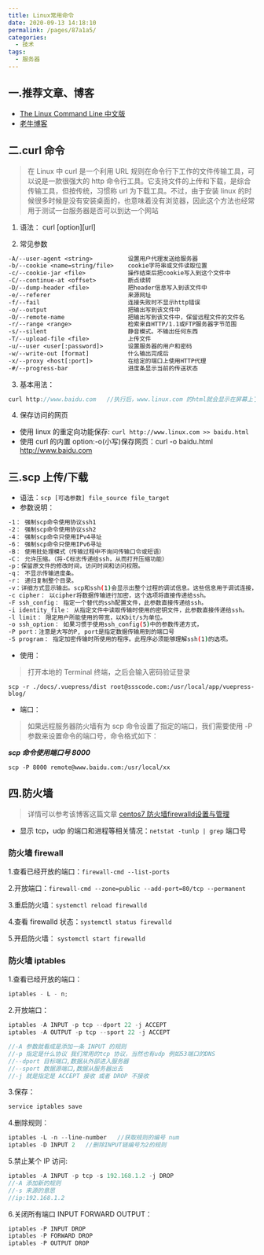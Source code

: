 ```yaml
---
title: Linux常用命令
date: 2020-09-13 14:18:10
permalink: /pages/87a1a5/
categories:
  - 技术
tags:
  - 服务器
---
```


## 一.推荐文章、博客
 * [The Linux Command Line 中文版](https://www.kancloud.cn/thinkphp/linux-command-line/39431)
 * [老牛博客](https://xiaohost.com/)

## 二.curl 命令

> 在 Linux 中 curl 是一个利用 URL 规则在命令行下工作的文件传输工具，可以说是一款很强大的 http 命令行工具。它支持文件的上传和下载，是综合传输工具，但按传统，习惯称 url 为下载工具。不过，由于安装 linux 的时候很多时候是没有安装桌面的，也意味着没有浏览器，因此这个方法也经常用于测试一台服务器是否可以到达一个网站

1. 语法： curl [option][url]

2. 常见参数

```txt
-A/--user-agent <string>          设置用户代理发送给服务器
-b/--cookie <name=string/file>    cookie字符串或文件读取位置
-c/--cookie-jar <file>            操作结束后把cookie写入到这个文件中
-C/--continue-at <offset>         断点续转
-D/--dump-header <file>           把header信息写入到该文件中
-e/--referer                      来源网址
-f/--fail                         连接失败时不显示http错误
-o/--output                       把输出写到该文件中
-O/--remote-name                  把输出写到该文件中，保留远程文件的文件名
-r/--range <range>                检索来自HTTP/1.1或FTP服务器字节范围
-s/--silent                       静音模式。不输出任何东西
-T/--upload-file <file>           上传文件
-u/--user <user[:password]>       设置服务器的用户和密码
-w/--write-out [format]           什么输出完成后
-x/--proxy <host[:port]>          在给定的端口上使用HTTP代理
-#/--progress-bar                 进度条显示当前的传送状态
```

3. 基本用法：

```js
curl http://www.baidu.com   //执行后，www.linux.com 的html就会显示在屏幕上了
```

4. 保存访问的网页

- 使用 linux 的重定向功能保存: `curl http://www.linux.com >> baidu.html`
- 使用 curl 的内置 option:-o(小写)保存网页：curl -o baidu.html http://www.baidu.com

## 三.scp 上传/下载

- 语法：`scp [可选参数] file_source file_target`
- 参数说明：

```sh
-1： 强制scp命令使用协议ssh1
-2： 强制scp命令使用协议ssh2
-4： 强制scp命令只使用IPv4寻址
-6： 强制scp命令只使用IPv6寻址
-B： 使用批处理模式（传输过程中不询问传输口令或短语）
-C： 允许压缩。（将-C标志传递给ssh，从而打开压缩功能）
-p：保留原文件的修改时间，访问时间和访问权限。
-q： 不显示传输进度条。
-r： 递归复制整个目录。
-v：详细方式显示输出。scp和ssh(1)会显示出整个过程的调试信息。这些信息用于调试连接，验证和配置问题。
-c cipher： 以cipher将数据传输进行加密，这个选项将直接传递给ssh。
-F ssh_config： 指定一个替代的ssh配置文件，此参数直接传递给ssh。
-i identity_file： 从指定文件中读取传输时使用的密钥文件，此参数直接传递给ssh。
-l limit： 限定用户所能使用的带宽，以Kbit/s为单位。
-o ssh_option： 如果习惯于使用ssh_config(5)中的参数传递方式，
-P port：注意是大写的P, port是指定数据传输用到的端口号
-S program： 指定加密传输时所使用的程序。此程序必须能够理解ssh(1)的选项。
```

- 使用：

> 打开本地的 Terminal 终端，之后会输入密码验证登录

`scp -r ./docs/.vuepress/dist root@ssscode.com:/usr/local/app/vuepress-blog/`

- 端口：

> 如果远程服务器防火墙有为 scp 命令设置了指定的端口，我们需要使用 -P 参数来设置命令的端口号，命令格式如下：

**_scp 命令使用端口号 8000_**

`scp -P 8000 remote@www.baidu.com:/usr/local/xx`

## 四.防火墙

> 详情可以参考该博客这篇文章 [centos7 防火墙firewalld设置与管理](https://xiaohost.com/3115.html)

- 显示 tcp，udp 的端口和进程等相关情况：`netstat -tunlp | grep` 端口号

### 防火墙 firewall

1.查看已经开放的端口：`firewall-cmd --list-ports`

2.开放端口：`firewall-cmd --zone=public --add-port=80/tcp --permanent`

3.重启防火墙：`systemctl reload firewalld`

4.查看 firewalld 状态：`systemctl status firewalld`

5.开启防火墙： `systemctl start firewalld`

### 防火墙 iptables

1.查看已经开放的端口：

```js
iptables - L - n;
```

2.开放端口：

```js
iptables -A INPUT -p tcp --dport 22 -j ACCEPT
iptables -A OUTPUT -p tcp --sport 22 -j ACCEPT

//-A 参数就看成是添加一条 INPUT 的规则
//-p 指定是什么协议 我们常用的tcp 协议，当然也有udp 例如53端口的DNS
//--dport 目标端口,数据从外部进入服务器
//--sport 数据源端口,数据从服务器出去
//-j 就是指定是 ACCEPT 接收 或者 DROP 不接收
```

3.保存：

```js
service iptables save
```

4.删除规则：

```js
iptables -L -n --line-number   //获取规则的编号 num
iptables -D INPUT 2   //删除INPUT链编号为2的规则
```

5.禁止某个 IP 访问:

```js
iptables -A INPUT -p tcp -s 192.168.1.2 -j DROP
//-A 添加新的规则
//-s 来源的意思
//ip:192.168.1.2
```

6.关闭所有端口 INPUT FORWARD OUTPUT：

```js
iptables -P INPUT DROP
iptables -P FORWARD DROP
iptables -P OUTPUT DROP
```
